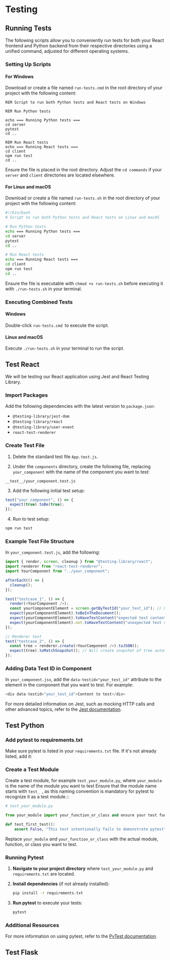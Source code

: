 # Testing

## Running Tests 

The following scripts allow you to conveniently run tests for both your React frontend and Python backend from their respective directories using a unified command, adjusted for different operating systems.

### Setting Up Scripts

#### For Windows

Download or create a file named `run-tests.cmd` in the root directory of your project with the following content:

```batch 
REM Script to run both Python tests and React tests on Windows 

REM Run Python tests 

echo === Running Python tests === 
cd server 
pytest 
cd .. 

REM Run React tests 
echo === Running React tests === 
cd client 
npm run test 
cd ..
```

Ensure the file is placed in the root directory. Adjust the `cd commands` if your `server` and `client` directories are located elsewhere.

#### For Linux and macOS

Download or create a file named `run-tests.sh` in the root directory of your project with the following content:

```bash
#!/bin/bash
# Script to run both Python tests and React tests on Linux and macOS

# Run Python tests
echo === Running Python tests ===
cd server
pytest
cd ..

# Run React tests
echo === Running React tests ===
cd client
npm run test
cd ..
```

Ensure the file is executable with `chmod +x run-tests.sh` before executing it with `./run-tests.sh` in your terminal.

### Executing Combined Tests

#### Windows

Double-click `run-tests.cmd `to execute the script.

#### Linux and macOS

Execute `./run-tests.sh` in your terminal to run the script.

## Test React

We will be testing our React application using Jest and React Testing Library.

### Import Packages

Add the following dependencies with the latest version to `package.json`:

- `@testing-library/jest-dom`
- `@testing-library/react`
- `@testing-library/user-event`
- `react-test-renderer`

### Create Test File

1. Delete the standard test file `App.test.js`.

2. Under the `components` directory, create the following file, replacing `your_component` with the name of the component you want to test:

```
__test__/your_component.test.js
```

3. Add the following initial test setup:

```javascript
test("your_component", () => {
  expect(true).toBe(true);
});
```

4. Run to test setup:

```bash
npm run test
```

### Example Test File Structure

In `your_component.test.js`, add the following:

```javascript
import { render, screen, cleanup } from "@testing-library/react";
import renderer from "react-test-renderer";
import YourComponent from "../your_component";

afterEach(() => {
  cleanup();
});

test("testcase_1", () => {
  render(<YourComponent />);
  const yourComponentElement = screen.getByTestId("your_test_id"); // Needs test id in component
  expect(yourComponentElement).toBeInTheDocument();
  expect(yourComponentElement).toHaveTextContent("expected text content"); // Replace with actual expected content
  expect(yourComponentElement).not.toHaveTextContent("unexpected text content"); // Replace with actual unexpected content
});

// Renderer test
test("testcase_2", () => {
  const tree = renderer.create(<YourComponent />).toJSON();
  expect(tree).toMatchSnapshot(); // Will create snapshot of tree automatically; update snapshot file when component changes
});
```

### Adding Data Test ID in Component

In `your_component.jsx`, add the `data-testid="your_test_id"` attribute to the element in the component that you want to test. For example:

```javascript
<div data-testid="your_test_id">Content to test</div>
```

For more detailed information on Jest, such as mocking HTTP calls and other advanced topics, refer to the [Jest documentation](https://jestjs.io/docs/mock-functions#mocking-modules).

## Test Python

### Add pytest to requirements.txt

Make sure pytest is listed in your `requirements.txt` file. If it's not already listed, add it:

### Create a Test Module

Create a test module, for example `test_your_module.py`, where `your_module` is the name of the module you want to test Ensure that the module name starts with `test_​ `​, as this naming convention is mandatory for pytest to recognize it as a test module.::

```python
# test_your_module.py

from your_module import your_function_or_class and ensure your test function names also start with `test_`

def test_first_test():
    assert False, "This test intentionally fails to demonstrate pytest"
```

Replace `your_module` and `your_function_or_class` with the actual module, function, or class you want to test.

### Running Pytest

1. **Navigate to your project directory** where `test_your_module.py` and `requirements.txt` are located.

2. **Install dependencies** (if not already installed):

   ```bash
   pip install -r requirements.txt
   ```

3. **Run pytest** to execute your tests:

   ```bash
   pytest
   ```

### Additional Resources

For more information on using pytest, refer to the [PyTest documentation](https://docs.pytest.org/en/latest/).

## Test Flask

